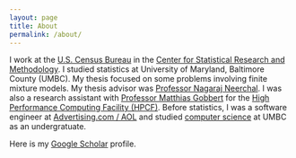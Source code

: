 ```yaml
---
layout: page
title: About
permalink: /about/
---
```


I work at the
[U.S. Census Bureau](http://www.census.gov)
in the
[Center for Statistical Research and Methodology](https://www.census.gov/srd/csrm).
I studied statistics at University of Maryland, Baltimore County (UMBC). My
thesis focused on some problems involving finite mixture models. My thesis
advisor was
[Professor Nagaraj Neerchal](http://www.math.umbc.edu/~nagaraj).
I was also a research assistant with
[Professor Matthias Gobbert](http://www.math.umbc.edu/~gobbert)
for the
[High Performance Computing Facility (HPCF)](http://www.umbc.edu/hpcf).
Before statistics, I was a software engineer at
[Advertising.com / AOL](http://advertising.com)
and studied
[computer science](http://www.csee.umbc.edu)
at UMBC as an undergratuate.

Here is my
[Google Scholar](https://scholar.google.com/citations?user=3Ai29GIAAAAJ&hl=en) profile.

